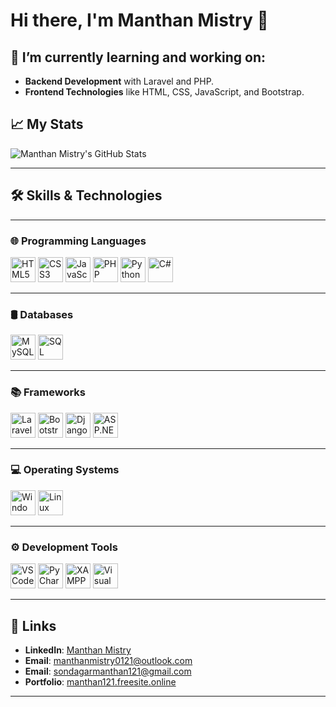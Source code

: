 # Hi there, I'm Manthan Mistry 👋

## 🌱 I’m currently learning and working on:
- **Backend Development** with Laravel and PHP.
- **Frontend Technologies** like HTML, CSS, JavaScript, and Bootstrap.

## 📈 My Stats
![Manthan Mistry's GitHub Stats](https://github-readme-stats.vercel.app/api?username=Manthan-121&show_icons=true&hide_title=true&count_private=true&hide=prs&theme=radical)

---

## 🛠️ Skills & Technologies  
---

### 🌐 Programming Languages  
<p>
  <img src="https://cdn.jsdelivr.net/gh/devicons/devicon/icons/html5/html5-original.svg" alt="HTML5" title="HTML5" height="40"/>  
  <img src="https://cdn.jsdelivr.net/gh/devicons/devicon/icons/css3/css3-original.svg" alt="CSS3" title="CSS3" height="40"/>  
  <img src="https://cdn.jsdelivr.net/gh/devicons/devicon/icons/javascript/javascript-original.svg" alt="JavaScript" title="JavaScript" height="40"/>  
  <img src="https://cdn.jsdelivr.net/gh/devicons/devicon/icons/php/php-original.svg" alt="PHP" title="PHP" height="40"/>  
  <img src="https://cdn.jsdelivr.net/gh/devicons/devicon/icons/python/python-original.svg" alt="Python" title="Python" height="40"/>  
  <img src="https://cdn.jsdelivr.net/gh/devicons/devicon/icons/csharp/csharp-original.svg" alt="C#" title="C#" height="40"/>  
</p>  

---

### 🛢️ Databases  
<p>
  <img src="https://cdn.jsdelivr.net/gh/devicons/devicon/icons/mysql/mysql-original.svg" alt="MySQL" title="MySQL" height="40"/>  
  <img src="https://img.icons8.com/external-flat-juicy-fish/60/000000/external-sql-coding-and-development-flat-flat-juicy-fish.png" alt="SQL" title="SQL" height="40"/>  
</p>  

---

### 📚 Frameworks  
<p>
  <img src="https://upload.wikimedia.org/wikipedia/commons/9/9a/Laravel.svg" alt="Laravel" title="Laravel" height="40"/>  
  <img src="https://cdn.jsdelivr.net/gh/devicons/devicon/icons/bootstrap/bootstrap-original.svg" alt="Bootstrap" title="Bootstrap" height="40"/>  
  <img src="https://cdn.jsdelivr.net/gh/devicons/devicon/icons/django/django-plain.svg" alt="Django" title="Django" height="40"/>  
  <img src="https://img.icons8.com/ios-filled/50/000000/asp.png" alt="ASP.NET Core" title="ASP.NET Core" height="40"/>  
</p>  

---

### 💻 Operating Systems  
<p>
  <img src="https://img.icons8.com/color/48/000000/windows-10.png" alt="Windows" title="Windows" height="40"/>  
  <img src="https://cdn.jsdelivr.net/gh/devicons/devicon/icons/linux/linux-original.svg" alt="Linux" title="Linux" height="40"/>  
</p>  

---

### ⚙️ Development Tools  
<p>
  <img src="https://cdn.jsdelivr.net/gh/devicons/devicon/icons/vscode/vscode-original.svg" alt="VS Code" title="VS Code" height="40"/>  
  <img src="https://img.icons8.com/color/48/000000/pycharm.png" alt="PyCharm" title="PyCharm" height="40"/>  
  <img src="https://i.imgur.com/ZsymBij.png" alt="XAMPP" title="XAMPP" height="40"/>  
  <img src="https://cdn.jsdelivr.net/gh/devicons/devicon/icons/visualstudio/visualstudio-plain.svg" alt="Visual Studio" title="Visual Studio" height="40"/>  
</p>  

---

## 🔗 Links  
- **LinkedIn**: [Manthan Mistry](https://www.linkedin.com/in/manthanmistry121/)  
- **Email**: [manthanmistry0121@outlook.com](mailto:manthanmistry0121@outlook.com)
- **Email**: [sondagarmanthan121@gmail.com](mailto:sondagarmanthan121@gmail.com)
- **Portfolio**: [manthan121.freesite.online](https://manthan121.freesite.online/?i=1)

---
